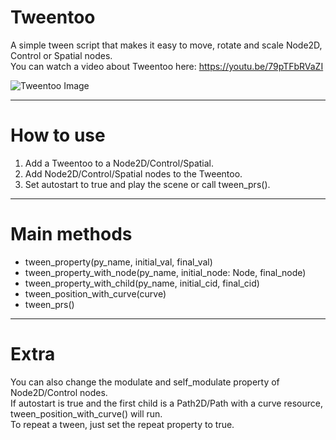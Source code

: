 # Tweentoo
A simple tween script that makes it easy to move, rotate and scale Node2D, Control or Spatial nodes.<br/>
You can watch a video about Tweentoo here: https://youtu.be/79pTFbRVaZI

![Tweentoo Image](https://img.itch.zone/aW1hZ2UvMTEwMDExOC82MzQ0OTYwLnBuZw==/original/U4SfjI.png)

---

# How to use
1. Add a Tweentoo to a Node2D/Control/Spatial.
2. Add Node2D/Control/Spatial nodes to the Tweentoo.
3. Set autostart to true and play the scene or call tween_prs().

---

# Main methods
- tween_property(py_name, initial_val, final_val)
- tween_property_with_node(py_name, initial_node: Node, final_node)
- tween_property_with_child(py_name, initial_cid, final_cid)
- tween_position_with_curve(curve)
- tween_prs()

---

# Extra
You can also change the modulate and self_modulate property of Node2D/Control nodes.<br/>
If autostart is true and the first child is a Path2D/Path with a curve resource, tween_position_with_curve() will run.<br/>
To repeat a tween, just set the repeat property to true.<br/>

